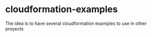 # cloudformation-examples

The idea is to have several cloudformation examples to use in other proyects
